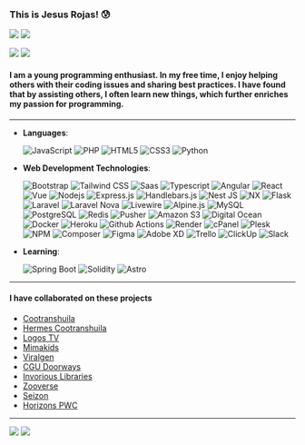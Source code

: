 [Comment: Header]: #

### This is Jesus Rojas! 😰

[![](https://img.shields.io/badge/-LinkedIn-000?style=flat&logo=LinkedIn&labelColor=black&logoColor=blue)](https://www.linkedin.com/in/jesus-rojas17#gh-dark-mode-only)
[![](https://img.shields.io/badge/-jarojas6524@misena.edu.co-000?style=flat&logo=gmail)](mailto:jarojas6524@misena.edu.co/#gh-dark-mode-only)

[![](https://img.shields.io/badge/-LinkedIn-fff?style=flat&logo=LinkedIn&labelColor=fff&logoColor=blue)](https://www.linkedin.com/in/jesus-rojas17#gh-light-mode-only)
[![](https://img.shields.io/badge/-jarojas6524@misena.edu.co-fff?style=flat&logo=gmail)](/#gh-light-mode-only)

#### I am a young programming enthusiast. In my free time, I enjoy helping others with their coding issues and sharing best practices. I have found that by assisting others, I often learn new things, which further enriches my passion for programming.

<hr>

- **Languages**:

  ![JavaScript](https://img.shields.io/badge/javascript-F7DF1E?style=for-the-badge&logo=javascript&logoColor=black)
  ![PHP](https://img.shields.io/badge/php-777BB4?style=for-the-badge&logo=php&logoColor=fff)
  ![HTML5](https://img.shields.io/badge/html5-E34F26?style=for-the-badge&logo=html5&logoColor=fff)
  ![CSS3](https://img.shields.io/badge/css3-1572B6?style=for-the-badge&logo=css3)
  ![Python](https://img.shields.io/badge/python-3776AB?style=for-the-badge&logo=python&logoColor=fff)

- **Web Development Technologies**:

  ![Bootstrap](https://img.shields.io/badge/bootstrap-7952B3?style=for-the-badge&logo=bootstrap&logoColor=fff)
  ![Tailwind CSS](https://img.shields.io/badge/tailwindcss-06B6D4?style=for-the-badge&logo=tailwindcss&logoColor=fff)
  ![Saas](https://img.shields.io/badge/sass-CC6699?style=for-the-badge&logo=sass&logoColor=fff)
  ![Typescript](https://img.shields.io/badge/typescript-3178C6?style=for-the-badge&logo=typescript&logoColor=fff)
  ![Angular](https://img.shields.io/badge/angular-0F0F11?style=for-the-badge&logo=angular)
  ![React](https://img.shields.io/badge/react-61DAFB?style=for-the-badge&logo=react&logoColor=000)
  ![Vue](https://img.shields.io/badge/vue-4FC08D?style=for-the-badge&logo=vue.js&logoColor=fff)
  ![Nodejs](https://img.shields.io/badge/node.js-339933?style=for-the-badge&logo=node.js&logoColor=fff)
  ![Express.js](https://img.shields.io/badge/express-000000?style=for-the-badge&logo=express)
  ![Handlebars.js](https://img.shields.io/badge/handlebars.js-000000?style=for-the-badge&logo=handlebarsdotjs)
  ![Nest JS](https://img.shields.io/badge/nest_js-E0234E?style=for-the-badge&logo=nestjs)
  ![NX](https://img.shields.io/badge/nx-143055?style=for-the-badge&logo=nx)
  ![Flask](https://img.shields.io/badge/flask-000000?style=for-the-badge&logo=flask)
  ![Laravel](https://img.shields.io/badge/laravel-FF2D20?style=for-the-badge&logo=laravel&logoColor=fff)
  ![Laravel Nova](https://img.shields.io/badge/laravel_nova-252D37?style=for-the-badge&logo=laravelnova)
  ![Livewire](https://img.shields.io/badge/livewire-4E56A6?style=for-the-badge&logo=livewire)
  ![Alpine.js](https://img.shields.io/badge/alpine.js-8BC0D0?style=for-the-badge&logo=alpinedotjs&logoColor=000)
  ![MySQL](https://img.shields.io/badge/mysql-4479A1?style=for-the-badge&logo=mysql&logoColor=fff)
  ![PostgreSQL](https://img.shields.io/badge/postgresql-4169E1?style=for-the-badge&logo=postgresql&logoColor=fff)
  ![Redis](https://img.shields.io/badge/redis-DC382D?style=for-the-badge&logo=redis&logoColor=fff)
  ![Pusher](https://img.shields.io/badge/pusher-300D4F?style=for-the-badge&logo=pusher)
  ![Amazon S3](https://img.shields.io/badge/amazon_s3-569A31?style=for-the-badge&logo=amazons3&logoColor=fff)
  ![Digital Ocean](https://img.shields.io/badge/digitalocean-0080FF?style=for-the-badge&logo=digitalocean&logoColor=fff)
  ![Docker](https://img.shields.io/badge/docker-2496ED?style=for-the-badge&logo=docker&logoColor=fff)
  ![Heroku](https://img.shields.io/badge/heroku-430098?style=for-the-badge&logo=heroku)
  ![Github Actions](https://img.shields.io/badge/github_actions-2088FF?style=for-the-badge&logo=githubactions&logoColor=fff)
  ![Render](https://img.shields.io/badge/render-46E3B7?style=for-the-badge&logo=render&logoColor=fff)
  ![cPanel](https://img.shields.io/badge/cpanel-FF6C2C?style=for-the-badge&logo=cpanel&logoColor=fff)
  ![Plesk](https://img.shields.io/badge/plesk-52BBE6?style=for-the-badge&logo=plesk&logoColor=fff)
  ![NPM](https://img.shields.io/badge/npm-CB3837?style=for-the-badge&logo=npm)
  ![Composer](https://img.shields.io/badge/composer-885630?style=for-the-badge&logo=composer)
  ![Figma](https://img.shields.io/badge/figma-F24E1E?style=for-the-badge&logo=figma&logoColor=fff)
  ![Adobe XD](https://img.shields.io/badge/adobe_xd-FF61F6?style=for-the-badge&logo=adobexd&logoColor=fff)
  ![Trello](https://img.shields.io/badge/trello-0052CC?style=for-the-badge&logo=trello)
  ![ClickUp](https://img.shields.io/badge/clickup-7B68EE?style=for-the-badge&logo=clickup&logoColor=fff)
  ![Slack](https://img.shields.io/badge/slack-4A154B?style=for-the-badge&logo=slack)

- **Learning**:
  
  ![Spring Boot](https://img.shields.io/badge/spring_boot-6DB33F?style=for-the-badge&logo=springboot&logoColor=fff)
  ![Solidity](https://img.shields.io/badge/solidity-363636?style=for-the-badge&logo=solidity)
  ![Astro](https://img.shields.io/badge/astro-BC52EE?style=for-the-badge&logo=astro&logoColor=fff)

<hr>

#### I have collaborated on these projects

- [Cootranshuila](https://cootranshuila.com/)
- [Hermes Cootranshuila](https://hermes.cootranshuila.com/login)
- [Logos TV](https://logostv.es/)
- [Mimakids](https://mimakids.com/es)
- [Viralgen](https://viralgenvc.com/)
- [CGU Doorways](https://cgu.io/)
- [Invorious Libraries](https://github.com/Invorious/invorious)
- [Zooverse](https://hub.xyz/zooverse)
- [Seizon](https://seizon-nft.netlify.app/)
- [Horizons PWC](https://apps.apple.com/co/app/horizons-pwc/id1642888930)

<hr>

[![](https://komarev.com/ghpvc/?username=jesus-rojas&style=for-the-badge&base=1748&abbreviated=true&color=orange)](/#gh-dark-mode-only)
[![](https://komarev.com/ghpvc/?username=jesus-rojas&style=for-the-badge&base=1748&abbreviated=true&color=blue)](/#gh-light-mode-only)
